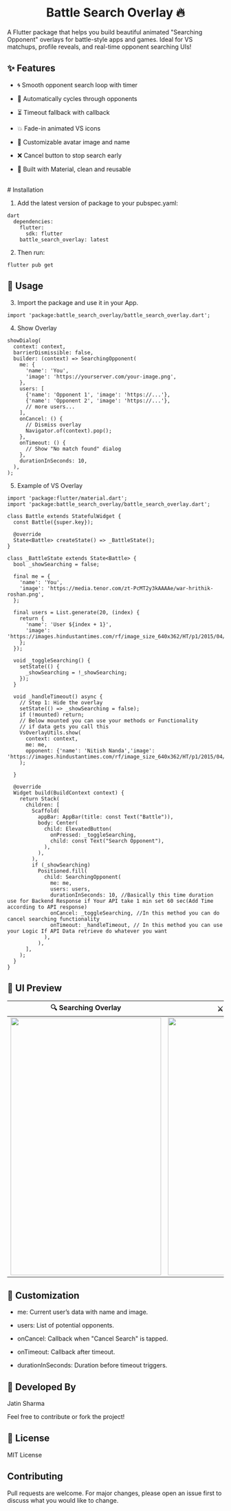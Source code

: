 <h1 align="center">Battle Search Overlay 🔥</h1>

A Flutter package that helps you build beautiful animated "Searching Opponent" overlays for battle-style apps and games. Ideal for VS matchups, profile reveals, and real-time opponent searching UIs!

## ✨ Features

* 🌀 Smooth opponent search loop with timer

* 🔁 Automatically cycles through opponents

* ⏳ Timeout fallback with callback

* 💥 Fade-in animated VS icons

* 👤 Customizable avatar image and name

* ❌ Cancel button to stop search early

* 🧩 Built with Material, clean and reusable

<br>
# Installation

1. Add the latest version of package to your pubspec.yaml:

```
dart
  dependencies:
    flutter:
      sdk: flutter
    battle_search_overlay: latest
```
2. Then run:

```
flutter pub get
```

## 🚀 Usage

3. Import the package and use it in your App.

```
import 'package:battle_search_overlay/battle_search_overlay.dart';

```

4. Show Overlay
```
showDialog(
  context: context,
  barrierDismissible: false,
  builder: (context) => SearchingOpponent(
    me: {
      'name': 'You',
      'image': 'https://yourserver.com/your-image.png',
    },
    users: [
      {'name': 'Opponent 1', 'image': 'https://...'},
      {'name': 'Opponent 2', 'image': 'https://...'},
      // more users...
    ],
    onCancel: () {
      // Dismiss overlay
      Navigator.of(context).pop();
    },
    onTimeout: () {
      // Show "No match found" dialog
    },
    durationInSeconds: 10,
  ),
);

```
5. Example of VS Overlay
```
import 'package:flutter/material.dart';
import 'package:battle_search_overlay/battle_search_overlay.dart';

class Battle extends StatefulWidget {
  const Battle({super.key});

  @override
  State<Battle> createState() => _BattleState();
}

class _BattleState extends State<Battle> {
  bool _showSearching = false;

  final me = {
    'name': 'You',
    'image': 'https://media.tenor.com/zt-PcMT2y3kAAAAe/war-hrithik-roshan.png',
  };

  final users = List.generate(20, (index) {
    return {
      'name': 'User ${index + 1}',
      'image': 'https://images.hindustantimes.com/rf/image_size_640x362/HT/p1/2015/04/03/Incoming/Pictures/1333507_Wallpaper2.jpg',
    };
  });

  void _toggleSearching() {
    setState(() {
      _showSearching = !_showSearching;
    });
  }

  void _handleTimeout() async {
    // Step 1: Hide the overlay
    setState(() => _showSearching = false);
    if (!mounted) return;
    // Below mounted you can use your methods or Functionality
    // if data gets you call this
    VsOverlayUtils.show(
      context: context,
      me: me,
      opponent: {'name': 'Nitish Nanda','image': 'https://images.hindustantimes.com/rf/image_size_640x362/HT/p1/2015/04/03/Incoming/Pictures/1333507_Wallpaper2.jpg',},
    );

  }

  @override
  Widget build(BuildContext context) {
    return Stack(
      children: [
        Scaffold(
          appBar: AppBar(title: const Text("Battle")),
          body: Center(
            child: ElevatedButton(
              onPressed: _toggleSearching,
              child: const Text("Search Opponent"),
            ),
          ),
        ),
        if (_showSearching)
          Positioned.fill(
            child: SearchingOpponent(
              me: me,
              users: users,
              durationInSeconds: 10, //Basically this time duration use for Backend Response if Your API take 1 min set 60 sec(Add Time according to API response)
              onCancel: _toggleSearching, //In this method you can do cancel searching functionality
              onTimeout: _handleTimeout, // In this method you can use your Logic If API Data retrieve do whatever you want
            ),
          ),
      ],
    );
  }
}

```
## 📸 UI Preview

<table>
  <thead>
    <tr>
      <th>🔍 <strong>Searching Overlay</strong></th>
      <th>⚔️ <strong>Animated VS</strong></th>
    </tr>
  </thead>
  <tbody>
    <tr>
      <td>
        <img src="https://github.com/user-attachments/assets/6063de74-fee3-4f19-91cc-f2c4927f86e1" width="350" height="600">
      </td>
      <td>
        <img src="https://github.com/user-attachments/assets/ac07a3cd-1d1b-47b9-8e4c-8ade9785adeb" width="350" height="600">
      </td>
    </tr>
  </tbody>
</table>


## 🔧 Customization

* me: Current user’s data with name and image.

* users: List of potential opponents.

* onCancel: Callback when "Cancel Search" is tapped.

* onTimeout: Callback after timeout.

* durationInSeconds: Duration before timeout triggers.

## 🧠 Developed By
Jatin Sharma

Feel free to contribute or fork the project!

## 📄 License

MIT License

## Contributing
Pull requests are welcome. For major changes, please open an issue first to discuss what you would like to change.